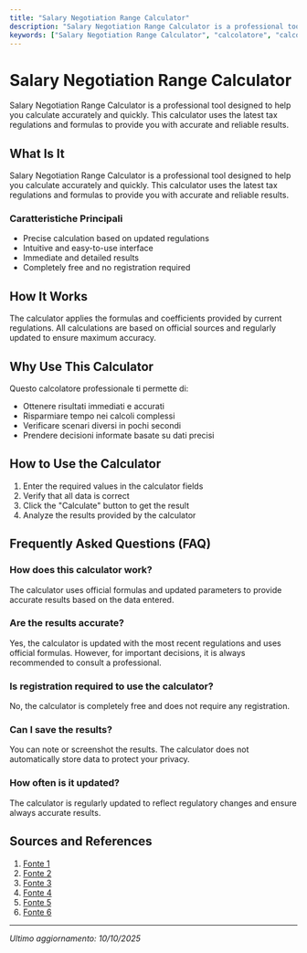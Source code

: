 ```yaml
---
title: "Salary Negotiation Range Calculator"
description: "Salary Negotiation Range Calculator is a professional tool designed to help you calculate accurately and quickly. This calculator uses the latest tax regulations and formulas to provide you with accurate and reliable results."
keywords: ["Salary Negotiation Range Calculator", "calcolatore", "calcolo online"]
---
```


# Salary Negotiation Range Calculator

Salary Negotiation Range Calculator is a professional tool designed to help you calculate accurately and quickly. This calculator uses the latest tax regulations and formulas to provide you with accurate and reliable results.

## What Is It

Salary Negotiation Range Calculator is a professional tool designed to help you calculate accurately and quickly. This calculator uses the latest tax regulations and formulas to provide you with accurate and reliable results.

### Caratteristiche Principali

- Precise calculation based on updated regulations
- Intuitive and easy-to-use interface
- Immediate and detailed results
- Completely free and no registration required

## How It Works

The calculator applies the formulas and coefficients provided by current regulations. All calculations are based on official sources and regularly updated to ensure maximum accuracy.

## Why Use This Calculator

Questo calcolatore professionale ti permette di:

- Ottenere risultati immediati e accurati
- Risparmiare tempo nei calcoli complessi
- Verificare scenari diversi in pochi secondi
- Prendere decisioni informate basate su dati precisi

## How to Use the Calculator

1. Enter the required values in the calculator fields
2. Verify that all data is correct
3. Click the "Calculate" button to get the result
4. Analyze the results provided by the calculator

## Frequently Asked Questions (FAQ)

### How does this calculator work?

The calculator uses official formulas and updated parameters to provide accurate results based on the data entered.

### Are the results accurate?

Yes, the calculator is updated with the most recent regulations and uses official formulas. However, for important decisions, it is always recommended to consult a professional.

### Is registration required to use the calculator?

No, the calculator is completely free and does not require any registration.

### Can I save the results?

You can note or screenshot the results. The calculator does not automatically store data to protect your privacy.

### How often is it updated?

The calculator is regularly updated to reflect regulatory changes and ensure always accurate results.

## Sources and References

1. [Fonte 1](https://www.monster.com/salary/)
2. [Fonte 2](https://www.mygeniuscalculator.com/finance-money/salary-negotiation-calculator)
3. [Fonte 3](https://www.thesalarynegotiator.com/total-compensation-calculator?srsltid=AfmBOorSI68BsQ2ywBGfo295b5btKbSd0A_bNkSo3b35uGu7IdKe3iSL)
4. [Fonte 4](https://www.yeswriting.com/salary-negotiation-calculator/)
5. [Fonte 5](https://www.mgma.com/career-center/job-seekers/salary-calculator)
6. [Fonte 6](https://career.ecu.edu/interview-preparation/salary-job-offer-negotiation/)

---

*Ultimo aggiornamento: 10/10/2025*
